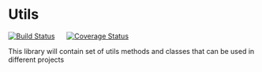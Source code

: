 # Utils

[![Build Status](https://travis-ci.org/azakordonets/Utils.svg?branch=master)](https://travis-ci.org/azakordonets/Utils) &nbsp;&nbsp;&nbsp;&nbsp;   [![Coverage Status](https://coveralls.io/repos/azakordonets/Utils/badge.png)](https://coveralls.io/r/azakordonets/Utils)

This library will contain set of utils methods and classes that can be used in different projects
